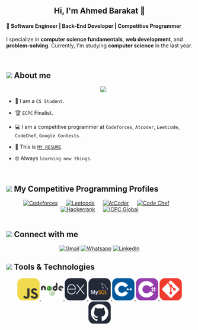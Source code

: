 <!-- Typing SVG by DenverCoder1 - https://github.com/DenverCoder1/readme-typing-svg -->
<h2 align="center">Hi, I'm Ahmed Barakat 👋</h2>

#### 🚀 Software Engineer | Back-End Developer | Competitive Programmer

I specialize in **computer science fundamentals**, **web development**, and **problem-solving**. Currently, I'm studying **computer science** in the last year.

<br>

## <picture> <img src = "https://github.com/7oSkaaa/7oSkaaa/blob/main/Images/about_me.gif?raw=true" width = 50px>  </picture> About me

<picture> <img align="right" src="https://github.com/7oSkaaa/7oSkaaa/blob/main/Images/Right_Side.gif?raw=true" width = 250px></picture>

<br>

- :school: I am a `CS Student`.
  
- :trophy: `ECPC` Finalist.
    
- :computer: I am a competitive programmer at `Codeforces`, `Atcoder`, `Leetcode`, `CodeChef`, `Google Contests`.
  
- :thinking: This is [`MY RESUME`](https://drive.google.com/file/d/14pnBuW53ZpHyq_gq1pBMg3rxIDWOLvaH/view?usp=sharing).
  
- :nerd_face: Always `learning new things`.

<br>

## <img src="https://media4.giphy.com/media/dMLmQfCO7lCA2gX3tw/giphy.gif?cid=ecf05e47ak6mwfu812269zzr8ydv529109qzpb8rszwnja9e&rid=giphy.gif&ct=s" width=10%> My Competitive Programming Profiles

<div align="center" width=100%>
  <a href="https://codeforces.com/profile/Barkaat"><img src="https://bit.ly/37EpMXq" width="50px" title="Codeforces" alt="Codeforces"/></a>
	  &emsp; 
	<a href="https://leetcode.com/Barkaaat"><img src="https://bit.ly/39YnDXx" width="50px" title="Leetcode" alt="Leetcode"/></a>
	  &emsp; 
	<a href="https://atcoder.jp/users/Barakat"><img src="https://bit.ly/3Ne9x2G" width="50px" title="AtCoder" alt="AtCoder"/></a>
	  &emsp; 
	<a href="https://www.codechef.com/users/barkat03"><img src="https://cdn.jsdelivr.net/npm/simple-icons@3.1.0/icons/codechef.svg" alt="Code Chef" width=6%/></a>
	  &emsp;
  <a href="https://www.hackerrank.com/ahmed0barakat001"><img src="https://bit.ly/3NbH5yd" width="50px" title="Hackerrrank" alt="Hackerrank"/></a>
	  &emsp;
	<a href="https://icpc.global/ICPCID/XMJF552ZYWFK"><img src="https://i.ibb.co/6J0r7rW/Daco-5610880.png" alt="ICPC Global" width=6% /></a>     
</div>

<br>

## <img src="https://github.com/7oSkaaa/7oSkaaa/blob/main/Images/Connect-with-me.gif?raw=true" width="10%"> Connect with me
<p align="center">
	<a href="mailto:ahmed0barakat001@gmail.com"><img img src="https://img.shields.io/badge/gmail-%23EA4335.svg?style=plastic&logo=gmail&logoColor=white" alt="Gmail"/></a>
	<a href="https://wa.me/0201095589566"><img src="https://img.shields.io/badge/whatsapp-%2325D366.svg?style=plastic&logo=whatsapp&logoColor=white" alt="Whatsapp"/></a>
	<a href="https://www.linkedin.com/in/barkaat/"><img src="https://img.shields.io/badge/linkedin-%230A66C2.svg?style=plastic&logo=linkedin&logoColor=white" alt="LinkedIn"/></a>
</p>

## <img src="https://media2.giphy.com/media/QssGEmpkyEOhBCb7e1/giphy.gif?cid=ecf05e47a0n3gi1bfqntqmob8g9aid1oyj2wr3ds3mg700bl&rid=giphy.gif" width ="3%"> Tools & Technologies
<p align="center">
  <a href="https://developer.mozilla.org/en-US/docs/Web/JavaScript"><img src="https://github.com/tandpfun/skill-icons/blob/main/icons/JavaScript.svg" alt="JavaScript" width="60px" title="JavaScript"> 
  <a href="https://nodejs.org/en"><img src="https://raw.githubusercontent.com/devicons/devicon/master/icons/nodejs/nodejs-original-wordmark.svg" alt="NodeJs" width="60px" title="NodeJs"> 
  <a href="https://expressjs.com/"><img src="https://github.com/tandpfun/skill-icons/blob/main/icons/ExpressJS-Dark.svg" alt="ExpressJS" width="60px" title="ExpressJS"> 
  <a href="https://www.mysql.com/"><img src="https://github.com/tandpfun/skill-icons/blob/main/icons/MySQL-Dark.svg" alt="MySql" width="60px" title="MySql"> 
  <a href="https://isocpp.org/"><img src="https://github.com/tandpfun/skill-icons/blob/main/icons/CPP.svg" alt="C++" width="60px" title="C++"> 
  <a href="https://learn.microsoft.com/en-us/dotnet/csharp/"><img src="https://github.com/tandpfun/skill-icons/blob/main/icons/CS.svg" alt="C#" width="60px" title="C#"> 
  <a href="https://git-scm.com/"><img src="https://github.com/tandpfun/skill-icons/blob/main/icons/Git.svg" alt="Git" width="60px" title="Git">
  <a href="https://github.com/"><img src="https://github.com/tandpfun/skill-icons/blob/main/icons/Github-Dark.svg" alt="GitHub" width="60px" title="GitHub"> 
</p>
